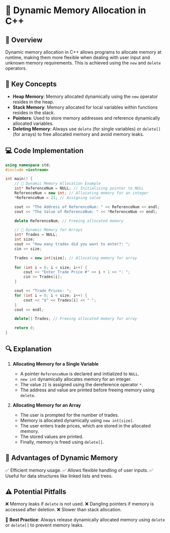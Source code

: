 # 📌 Dynamic Memory Allocation in C++

## 📖 Overview
Dynamic memory allocation in C++ allows programs to allocate memory at runtime, making them more flexible when dealing with user input and unknown memory requirements. This is achieved using the `new` and `delete` operators.

## 📌 Key Concepts
- **Heap Memory**: Memory allocated dynamically using the `new` operator resides in the heap.
- **Stack Memory**: Memory allocated for local variables within functions resides in the stack.
- **Pointers**: Used to store memory addresses and reference dynamically allocated variables.
- **Deleting Memory**: Always use `delete` (for single variables) or `delete[]` (for arrays) to free allocated memory and avoid memory leaks.

## 💻 Code Implementation
```cpp
using namespace std;
#include <iostream>

int main() {
    // 🔹 Dynamic Memory Allocation Example
    int* ReferenceNum = NULL; // Initializing pointer to NULL
    ReferenceNum = new int; // Allocating memory for an integer
    *ReferenceNum = 21; // Assigning value

    cout << "The Address of ReferenceNum: " << ReferenceNum << endl;
    cout << "The Value of ReferenceNum: " << *ReferenceNum << endl;

    delete ReferenceNum; // Freeing allocated memory

    // 🔹 Dynamic Memory for Arrays
    int* Trades = NULL;
    int size;
    cout << "How many trades did you want to enter?: ";
    cin >> size;

    Trades = new int[size]; // Allocating memory for array
    
    for (int i = 0; i < size; i++) {
        cout << "Enter Trade Price #" << i + 1 << ": ";
        cin >> Trades[i];
    }

    cout << "Trade Prices: ";
    for (int i = 0; i < size; i++) {
        cout << "$" << Trades[i] << " ";
    }
    cout << endl;

    delete[] Trades; // Freeing allocated memory for array

    return 0;
}
```

## 🔍 Explanation
1. **Allocating Memory for a Single Variable**
   - A pointer `ReferenceNum` is declared and initialized to `NULL`.
   - `new int` dynamically allocates memory for an integer.
   - The value `21` is assigned using the dereference operator `*`.
   - The address and value are printed before freeing memory using `delete`.

2. **Allocating Memory for an Array**
   - The user is prompted for the number of trades.
   - Memory is allocated dynamically using `new int[size]`.
   - The user enters trade prices, which are stored in the allocated memory.
   - The stored values are printed.
   - Finally, memory is freed using `delete[]`.

## 🚀 Advantages of Dynamic Memory
✅ Efficient memory usage.
✅ Allows flexible handling of user inputs.
✅ Useful for data structures like linked lists and trees.

## ⚠️ Potential Pitfalls
❌ Memory leaks if `delete` is not used.
❌ Dangling pointers if memory is accessed after deletion.
❌ Slower than stack allocation.

🎯 **Best Practice**: Always release dynamically allocated memory using `delete` or `delete[]` to prevent memory leaks.